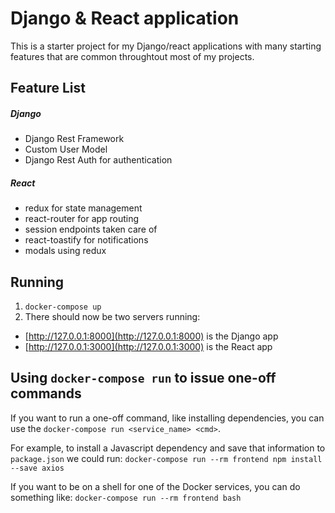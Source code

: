 # Django & React application

This is a starter project for my Django/react applications with many starting features that are common throughtout most of my projects.


## Feature List
##### Django
- Django Rest Framework
- Custom User Model
- Django Rest Auth for authentication

##### React
- redux for state management
- react-router for app routing
- session endpoints taken care of
- react-toastify for notifications
- modals using redux


## Running
1. `docker-compose up`
2. There should now be two servers running:
  - [http://127.0.0.1:8000](http://127.0.0.1:8000) is the Django app
  - [http://127.0.0.1:3000](http://127.0.0.1:3000) is the React app


## Using `docker-compose run` to issue one-off commands

If you want to run a one-off command, like installing dependencies, you can use the `docker-compose run <service_name> <cmd>`.

For example, to install a Javascript dependency and save that information to `package.json` we could run:
`docker-compose run --rm frontend npm install --save axios`

If you want to be on a shell for one of the Docker services, you can do something like:
`docker-compose run --rm frontend bash`
